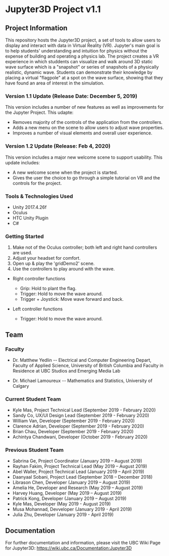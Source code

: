 # Jupyter3D Project v1.1

## Project Information

This repository hosts the Jupyter3D project, a set of tools to allow users to display and interact with data in Virtual Reality (VR). Jupyter's main goal is to help students' understanding and intuition for physics without the expense of building and operating a physics lab. The project creates a VR experience in which studdents can visualize and walk around 3D static wave surface which is a "snapshot" or series of snapshots of a physically realistic, dynamic wave. Students can demonstrate their knowledge by placing a virtual "flagpole" at a spot on the wave surface, showing that they have found an area of interest in the simulation. 

### Version 1.1 Update (Release Date: December 5, 2019)

This version includes a number of new features as well as improvements for the Jupyter Project. This udapte: 
- Removes majority of the controls of the application from the controllers. 
- Adds a new menu on the scene to allow users to adjust wave properties. 
- Improves a number of visual elements and overall user experience.  


### Version 1.2 Update (Release: Feb 4, 2020)

This version includes a major new welcome scene to support usability. This update includes:
- A new welcome scene when the project is started.
- Gives the user the choice to go through a simple tutorial on VR and the controls for the project.


### Tools & Technologies Used
- Unity 2017.4.26f
- Oculus
- HTC Unity Plugin
- C#

### Getting Started
1. Make not of the Oculus controller; both left and right hand controllers are used. 
2. Adjust your headset for comfort. 
3. Open up & play the 'gridDemo2' scene.
4. Use the controllers to play around with the wave.
  - Right controller functions
    - Grip: Hold to plant the flag.
    - Trigger: Hold to move the wave around. 
    - Trigger + Joystick: Move wave forward and back.
    
  - Left controller functions
    - Trigger: Hold to move the wave around. 
 

## Team

### Faculty
- Dr. Matthew Yedlin -- 
  Electrical and Computer Engineering Depart, Faculty of Applied Science, University of British Columbia
  and Faculty in Residence at UBC Studios and Emerging Media Lab

- Dr. Michael Lamoureux --
  Mathematics and Statistics, University of Calgary
  
### Current Student Team
- Kyle Mas, Project Technical Lead (September 2019 - February 2020)
- Sandy Co, UX/UI Design Lead (September 2019 - February 2020)
- William Van, Developer (September 2019 - February 2020)
- Clarence Adrian, Developer (September 2019 - February 2020)
- Brian Chau, Developer (September 2019 - February 2020)
- Achintya Chandwani, Developer (October 2019 - February 2020)



### Previous Student Team
- Sabrina Ge, Project Coordinator (January 2019 – August 2019)
- Rayhan Fakim, Project Technical Lead (May 2019 – August 2019)
- Abel Waller, Project Technical Lead (January 2019 – April 2019)
- Daanyaal Sobani, Project Lead (September 2018 – December 2018)
- Librason Chen, Developer (January 2019 – August 2019)
- Amelia He, Developer and Research (May 2019 – August 2019)
- Harvey Huang, Developer (May 2019 – August 2019)
- Patrick Kong, Developer (January 2019 – August 2019)
- Kyle Mas, Developer (May 2019 - August 2019)
- Musa Mohannad, Devveloper (January 2019 - April 2019)
- Julia Zhu, Developer (January 2019 - April 2019)

## Documentation
For further documentation and information, please visit the UBC Wiki Page for Jupyter3D: https://wiki.ubc.ca/Documentation:Jupyter3D
